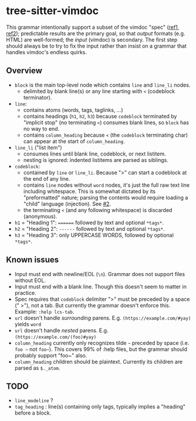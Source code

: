 tree-sitter-vimdoc
==================

This grammar intentionally support a subset of the vimdoc "spec"
([ref1](https://neovim.io/doc/user/helphelp.html#help-writing),
[ref2](https://github.com/nanotee/vimdoc-notes));
predictable results are the primary goal, so that _output_ formats (e.g. HTML)
are well-formed; the _input_ (vimdoc) is secondary. The first step should
always be to try to fix the input rather than insist on a grammar that handles
vimdoc's endless quirks.

Overview
--------

- `block` is the main top-level node which contains `line` and `line_li` nodes.
  - delimited by blank line(s) or any line starting with `<` (codeblock terminator).
- `line`:
  - contains atoms (words, tags, taglinks, …)
  - contains headings (`h1`, `h2`, `h3`) because `codeblock` terminated by
    "implicit stop" (no terminating `<`) consumes blank lines, so `block` has
    no way to end.
  - contains `column_heading` because `<` (the `codeblock` terminating char)
    can appear at the start of `column_heading`.
- `line_li` ("list item")
  - consumes lines until blank line, codeblock, or next listitem.
  - nesting is ignored: indented listitems are parsed as siblings.
- `codeblock`:
  - contained by `line` or `line_li`. Because ">" can start
    a codeblock at the end of any line.
  - contains `line` nodes without `word` nodes, it's just the full
    raw text line including whitespace. This is somewhat dictated by its
    "preformatted" nature; parsing the contents would require loading a "child"
    language (injection). See [#2](https://github.com/neovim/tree-sitter-vimdoc/issues/2).
  - the terminating `<` (and any following whitespace) is discarded (anonymous).
- `h1` = "Heading 1": `======` followed by text and optional `*tags*`.
- `h2` = "Heading 2": `------` followed by text and optional `*tags*`.
- `h3` = "Heading 3": only UPPERCASE WORDS, followed by optional `*tags*`.

Known issues
------------

- Input must end with newline/EOL (`\n`). Grammar does not support files without EOL.
- Input must end with a blank line. Though this doesn't seem to matter in practice.
- Spec requires that `codeblock` delimiter ">" must be preceded by a space
  (" >"), not a tab. But currently the grammar doesn't enforce this. Example:
  `:help lcs-tab`.
- `url` doesn't handle _surrounding_ parens. E.g. `(https://example.com/#yay)` yields `word`
- `url` doesn't handle _nested_ parens. E.g. `(https://example.com/(foo)#yay)`
- `column_heading` currently only recognizes tilde `~` preceded by space (i.e.
  `foo ~` not `foo~`). This covers 99% of :help files, but the grammar should
  probably support "foo~" also.
- `column_heading` children should be plaintext. Currently its children are parsed as `$._atom`.

TODO
----

- `line_modeline` ?
- `tag_heading` : line(s) containing only tags, typically implies a "heading"
  before a block.
